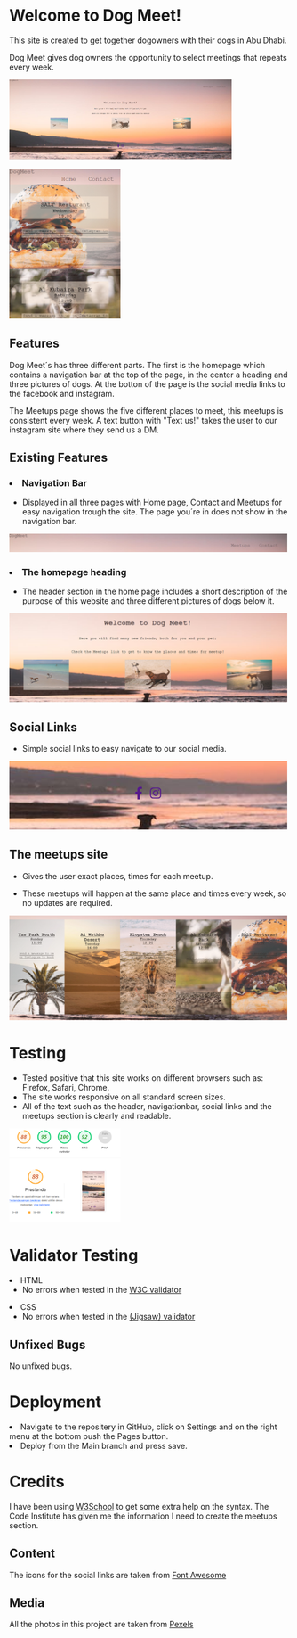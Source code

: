 # Welcome to Dog Meet!

This site is created to get together dogowners with their dogs in Abu Dhabi.

Dog Meet gives dog owners the opportunity to select meetings that repeats every week. 

<img
  src="assets/css/images/screenshot-homepage.jpg.png"
  alt="Screenshot of the homepage site"
  title="Screenshot-homepage"
  style="display: inline-block; margin: 0 auto; max-width: 400px">

<img
  src="assets/css/images/screenshot-smartphonesize.jpg.png"
  alt="Screenshot of the homepage site"
  title="Screenshot-homepage"
  style="display: inline-block; margin: 0 auto; max-width: 200px">
  ## Features 

  Dog Meet´s has three different parts. The first is the homepage which contains a navigation bar at the top of the page, in the center a heading and three pictures of dogs. At the botton of the page is the social media links to the facebook and instagram.

  The Meetups page shows the five different places to meet, this meetups is consistent every week. A text button with "Text us!" takes the user to our instagram site where they send us a DM.

  ## Existing Features

  ### <li>Navigation Bar

  * Displayed in all three pages with Home page, Contact and Meetups for easy navigation trough the site. The page you´re in does not show in the navigation bar. 

  <img
  src="assets/css/images/screenshot-navigationbar.jpg.png"
  alt="Screenshot of the navigationbar"
  title="Screenshot-navigationbar"
  style="display: inline-block; margin: 0 auto; max-width: 500px">

### <li> The homepage heading

* The header section in the home page includes a short description of the purpose of this website and three different pictures of dogs below it.

<img
  src="assets/css/images/screenshot-header.png"
  alt="Screenshot of the header on homepage"
  title="Screenshot-header"
  style="display: inline-block; margin: 0 auto; max-width: 500px">

## Social Links

* Simple social links to easy navigate to our social media.

<img
  src="assets/css/images/screenshot-sociallinks.jpg.png"
  alt="Screenshot of the header on homepage"
  title="Screenshot-SocialLinks"
  style="display: inline-block; margin: 0 auto; max-width: 500px">

## The meetups site

* Gives the user exact places, times for each meetup.

* These meetups will happen at the same place and times every week, so no updates are required.

<img
  src="assets/css/images/screenshot-meetups.jpg.png"
  alt="Screenshot of the meetups site"
  title="Screenshot-meetups"
  style="display: inline-block; margin: 0 auto; max-width: 500px">

  # Testing

  * Tested positive that this site works on different browsers such as: Firefox, Safari, Chrome.
  * The site works responsive on all standard screen sizes.
  * All of the text such as the header, navigationbar, social links and the meetups section is clearly and readable.

<img
  src="assets/css/images/screenshot-accesibility.jpg.png"
  alt="Screenshot of the header on homepage"
  title="Screenshot-header"
  style="display: inline-block; margin: 0 auto; max-width: 200px">

# Validator Testing
<li> HTML

* No errors when tested in the [W3C validator](https://validator.w3.org/nu/#textarea)

<li> CSS

* No errors when tested in the [(Jigsaw) validator](https://jigsaw.w3.org/css-validator/validator)
  
## Unfixed Bugs
No unfixed bugs.

# Deployment

<li> Navigate to the repositery in GitHub, click on Settings and on the right menu at the bottom push the Pages button.
<li> Deploy from the Main branch and press save.

# Credits
I have been using [W3School](https://www.w3schools.com/) to get some extra help on the syntax. The Code Institute has given me the information I need to create the meetups section.

## Content 
The icons for the social links are taken from [Font Awesome](https://fontawesome.com/)

## Media

All the photos in this project are taken from [Pexels](https://www.pexels.com/sv-se/)


